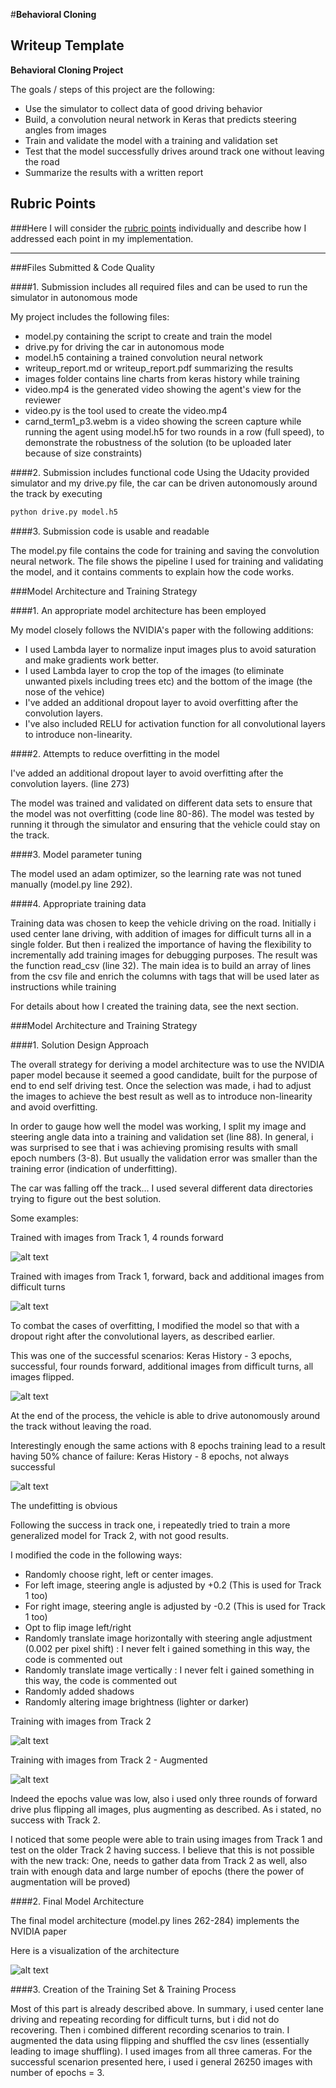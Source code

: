 #**Behavioral Cloning** 

Writeup Template
---

**Behavioral Cloning Project**

The goals / steps of this project are the following:
* Use the simulator to collect data of good driving behavior
* Build, a convolution neural network in Keras that predicts steering angles from images
* Train and validate the model with a training and validation set
* Test that the model successfully drives around track one without leaving the road
* Summarize the results with a written report


[//]: # (Image References)

[image1]: ./images/model.png "Model Visualization"
[image2]: ./images/bc2_3epoch.png "Keras History - 3 epochs, successful, four rounds forward, additional images from difficult turns, all images flipped."
[image3]: ./images/bc2_8epoch.png "Keras History - 8 epochs, not always successful"
[image4]: ./images/PlayedByAndreasWithAdditionalTurns.png "Trained with images from Track 1, forward, back and additional images from difficult turns"
[image5]: ./images/T2a.png "Training with images from Track 2"
[image6]: ./images/T2b.png "Training with images from Track 2 - Augmented"
[image7]: ./images/Track1Forth4.png "Trained with images from Track 1, 4 rounds forward"

## Rubric Points
###Here I will consider the [rubric points](https://review.udacity.com/#!/rubrics/432/view) individually and describe how I addressed each point in my implementation.  

---
###Files Submitted & Code Quality

####1. Submission includes all required files and can be used to run the simulator in autonomous mode

My project includes the following files:
* model.py containing the script to create and train the model
* drive.py for driving the car in autonomous mode
* model.h5 containing a trained convolution neural network 
* writeup_report.md or writeup_report.pdf summarizing the results
* images folder contains line charts from keras history while training
* video.mp4 is the generated video showing the agent's view for the reviewer
* video.py is the tool used to create the video.mp4
* carnd_term1_p3.webm is a video showing the screen capture while running the agent using model.h5 for two rounds in a row (full speed), to demonstrate the robustness of the solution (to be uploaded later because of size constraints)

####2. Submission includes functional code
Using the Udacity provided simulator and my drive.py file, the car can be driven autonomously around the track by executing 
```sh
python drive.py model.h5
```

####3. Submission code is usable and readable

The model.py file contains the code for training and saving the convolution neural network. The file shows the pipeline I used for training and validating the model, and it contains comments to explain how the code works.

###Model Architecture and Training Strategy

####1. An appropriate model architecture has been employed

My model closely follows the NVIDIA's paper with the following additions:

* I used Lambda layer to normalize input images plus to avoid saturation and make gradients work better.
* I used Lambda layer to crop the top of the images (to eliminate unwanted pixels including trees etc) and the bottom of the image (the nose of the vehice)
* I've added an additional dropout layer to avoid overfitting after the convolution layers.
* I've also included RELU for activation function for all convolutional layers to introduce non-linearity.

####2. Attempts to reduce overfitting in the model

I've added an additional dropout layer to avoid overfitting after the convolution layers. (line 273) 

The model was trained and validated on different data sets to ensure that the model was not overfitting (code line 80-86). The model was tested by running it through the simulator and ensuring that the vehicle could stay on the track.

####3. Model parameter tuning

The model used an adam optimizer, so the learning rate was not tuned manually (model.py line 292).

####4. Appropriate training data

Training data was chosen to keep the vehicle driving on the road. Initially i used center lane driving, with addition of images for difficult turns all in a single folder.
But then i realized the importance of having the flexibility to incrementally add training images for debugging purposes. The result was the function read_csv (line 32).
The main idea is to build an array of lines from the csv file and enrich the columns with tags that will be used later as instructions while training


For details about how I created the training data, see the next section. 

###Model Architecture and Training Strategy

####1. Solution Design Approach

The overall strategy for deriving a model architecture was to use the NVIDIA paper model because it seemed a good candidate, built for the purpose of end to end self driving test.
Once the selection was made, i had to adjust the images to achieve the best result as well as to introduce non-linearity and avoid overfitting.

In order to gauge how well the model was working, I split my image and steering angle data into a training and validation set (line 88). 
In general, i was surprised to see that i was achieving promising results with small epoch numbers (3-8). But usually the validation error was smaller than the training error (indication of underfitting).

The car was falling off the track... I used several different data directories trying to figure out the best solution.

Some examples:

Trained with images from Track 1, 4 rounds forward

![alt text][image7]

Trained with images from Track 1, forward, back and additional images from difficult turns

![alt text][image4]

To combat the cases of overfitting, I modified the model so that with a dropout right after the convolutional layers, as described earlier.

This was one of the successful scenarios:
Keras History - 3 epochs, successful, four rounds forward, additional images from difficult turns, all images flipped.

![alt text][image2]

At the end of the process, the vehicle is able to drive autonomously around the track without leaving the road.

Interestingly enough the same actions with 8 epochs training lead to a result having 50% chance of failure:
Keras History - 8 epochs, not always successful

![alt text][image3]

The undefitting is obvious

Following the success in track one, i repeatedly tried to train a more generalized model for Track 2, with not good results.

I modified the code in the following ways:

* Randomly choose right, left or center images.
* For left image, steering angle is adjusted by +0.2 (This is used for Track 1 too)
* For right image, steering angle is adjusted by -0.2 (This is used for Track 1 too)
* Opt to flip image left/right
* Randomly translate image horizontally with steering angle adjustment (0.002 per pixel shift) : I never felt i gained something in this way, the code is commented out
* Randomly translate image vertically : I never felt i gained something in this way, the code is commented out
* Randomly added shadows
* Randomly altering image brightness (lighter or darker)

Training with images from Track 2

![alt text][image5]

Training with images from Track 2 - Augmented

![alt text][image6]

Indeed the epochs value was low, also i used only three rounds of forward drive plus flipping all images, plus augmenting as described.
As i stated, no success with Track 2.

I noticed that some people were able to train using images from Track 1 and test on the older Track 2 having success. I believe that this is
not possible with the new track: One, needs to gather data from Track 2 as well, also train with enough data and large number of epochs (there the power of augmentation will be proved)


####2. Final Model Architecture

The final model architecture (model.py lines 262-284) implements the NVIDIA paper

Here is a visualization of the architecture

![alt text][image1]

####3. Creation of the Training Set & Training Process

Most of this part is already described above. In summary, i used center lane driving and repeating recording for difficult turns, but i did not do recovering.
Then i combined different recording scenarios to train. I augmented the data using flipping and shuffled the csv lines (essentially leading to image shuffling).
I used images from all three cameras. For the successful scenarion presented here, i used i general 26250 images with number of epochs = 3.